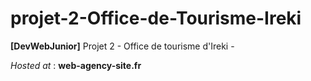 # projet-2-Office-de-Tourisme-Ireki

**[DevWebJunior]** Projet 2 - Office de tourisme d'Ireki - 

*Hosted at* : **web-agency-site.fr**
